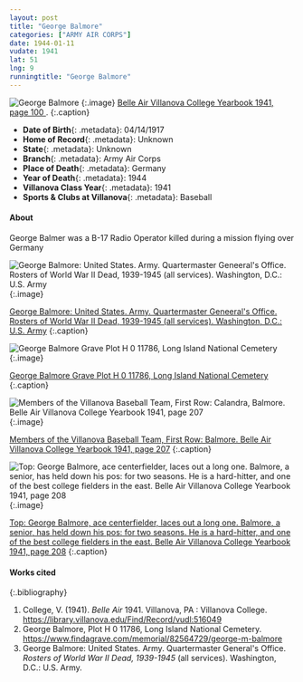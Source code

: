 ```yaml
---
layout: post
title: "George Balmore"
categories: ["ARMY AIR CORPS"]
date: 1944-01-11
vudate: 1941
lat: 51
lng: 9
runningtitle: "George Balmore"
---
```


![George Balmore](images/Balmore1.PNG)
   {:.image}
[Belle Air Villanova College Yearbook 1941, page 100 ](https://library.villanova.edu/Find/Record/vudl:516049).
  {:.caption}

* **Date of Birth**{: .metadata}: 04/14/1917
* **Home of Record**{: .metadata}: Unknown
* **State**{: .metadata}: Unknown
* **Branch**{: .metadata}: Army Air Corps
* **Place of Death**{: .metadata}: Germany
* **Year of Death**{: .metadata}: 1944
* **Villanova Class Year**{: .metadata}: 1941
* **Sports & Clubs at Villanova**{: .metadata}: Baseball

#### About

George Balmer was a B-17 Radio Operator killed during a mission flying over Germany




![George Balmore: United States. Army. Quartermaster Geneeral's Office. Rosters of World War II Dead, 1939-1945 (all services). Washington, D.C.: U.S. Army](images/Balmore2.jpg)
  {:.image}

[George Balmore: United States. Army. Quartermaster Geneeral's Office. Rosters of World War II Dead, 1939-1945 (all services). Washington, D.C.: U.S. Army](https://www.ancestrylibrary.com/interactive/1102/WW2_6362382__0011_A_07-0648?pid=13987&backurl=https://search.ancestrylibrary.com/cgi-bin/sse.dll?_phsrc%3DBjZ862%26_phstart%3DsuccessSource%26usePUBJs%3Dtrue%26qh%3DmsvIqzd8sWuh0LP2BsuExQ%253D%253D%26gss%3Dangs-c%26new%3D1%26rank%3D1%26msT%3D1%26gsfn%3Dgeorge%2520%26gsfn_x%3D0%26gsln%3Dbalmore%26gsln_x%3D0%26catbucket%3Drstp%26MSAV%3D0%26uidh%3Dib1%26pcat%3D39%26h%3D13987%26dbid%3D1102%26indiv%3D1%26ml_rpos%3D4&treeid=&personid=&hintid=&usePUB=true&_phsrc=BjZ862&_phstart=successSource&usePUBJs=true)
  {:.caption}

![George Balmore Grave Plot H 0 11786, Long Island National Cemetery](images/Balmore3.jpg)
  {:.image}

[George Balmore Grave Plot H 0 11786, Long Island National Cemetery](https://www.findagrave.com/memorial/82564729/george-m-balmore)
  {:.caption}

![Members of the Villanova Baseball Team, First Row: Calandra, Balmore. Belle Air Villanova College Yearbook 1941, page 207](images/Balmore5.jpg)
  {:.image}

[Members of the Villanova Baseball Team, First Row: Balmore. Belle Air Villanova College Yearbook 1941, page 207](https://library.villanova.edu/Find/Record/vudl:516049)
  {:.caption}

![Top: George Balmore, ace centerfielder, laces out a long one. Balmore, a senior, has held down his pos: for two seasons. He is a hard-hitter, and one of the best college fielders in the east. Belle Air Villanova College Yearbook 1941, page 208](images/Balmore6.jpg)
  {:.image}

[Top: George Balmore, ace centerfielder, laces out a long one. Balmore, a senior, has held down his pos: for two seasons. He is a hard-hitter, and one of the best college fielders in the east. Belle Air Villanova College Yearbook 1941, page 208](https://library.villanova.edu/Find/Record/vudl:516049)
  {:.caption}


#### Works cited

{:.bibliography}
1. College, V. (1941). _Belle Air_ 1941. Villanova, PA : Villanova College. <https://library.villanova.edu/Find/Record/vudl:516049>
2. George Balmore, Plot H 0 11786, Long Island National Cemetery. <https://www.findagrave.com/memorial/82564729/george-m-balmore>
3. George Balmore: United States. Army. Quartermaster General's Office. _Rosters of World War II Dead, 1939-1945_ (all services). Washington, D.C.: U.S. Army.
